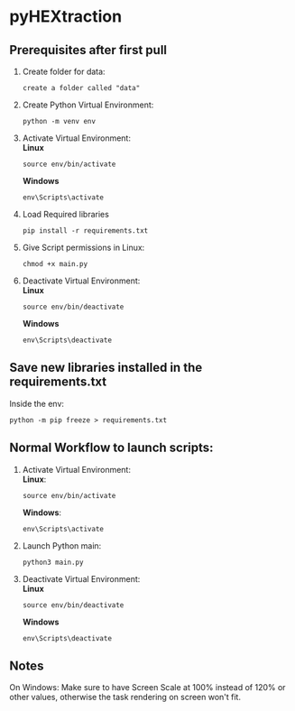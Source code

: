 # pyHEXtraction

## Prerequisites after first pull

1. Create folder for data:
    ```
    create a folder called "data"
    ```
2. Create Python Virtual Environment:
    ```
    python -m venv env
    ```
3. Activate Virtual Environment:<br>
    **Linux**
    ```
    source env/bin/activate
    ```
    **Windows**
    ```
    env\Scripts\activate
    ```
4. Load Required libraries
    ```
    pip install -r requirements.txt
    ```
5. Give Script permissions in Linux:<br>
    ```
    chmod +x main.py
    ```
6. Deactivate Virtual Environment:<br>
    **Linux**
    ```
    source env/bin/deactivate
    ```
    **Windows**
    ```
    env\Scripts\deactivate
    ```
## Save new libraries installed in the requirements.txt
Inside the env:
```
python -m pip freeze > requirements.txt
```

## Normal Workflow to launch scripts:
1. Activate Virtual Environment:<br>
    **Linux**:
    ```
    source env/bin/activate
    ```
    **Windows**:
    ```
    env\Scripts\activate
    ```
2. Launch Python main:<br>
    ```
    python3 main.py
    ```
3. Deactivate Virtual Environment:<br>
    **Linux**
    ```
    source env/bin/deactivate
    ```
    **Windows**
    ```
    env\Scripts\deactivate
    ```

## Notes
On Windows:
Make sure to have Screen Scale at 100% instead of 120% or other values,
otherwise the task rendering on screen won't fit.
